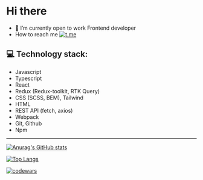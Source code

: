 #  Hi there
 - 🌱 I’m currently open to work Frontend developer
 - How to reach me 
 [![t.me](https://img.shields.io/badge/Telegram-2CA5E0?style=for-the-badge&logo=telegram&logoColor=white)](https://t.me/mougra)
## 💻 Technology stack:
- Javascript
- Typescript
- React
- Redux (Redux-toolkit, RTK Query)
- CSS (SCSS, BEM), Tailwind
- HTML
- REST API (fetch, axios) 
- Webpack
- Git, Github
- Npm
***
[![Anurag's GitHub stats](https://github-readme-stats.vercel.app/api?username=mougra)](https://github.com/mougra/github-readme-stats)

[![Top Langs](https://github-readme-stats.vercel.app/api/top-langs/?username=mougra&layout=compact)](https://github.com/mougra/github-readme-stats)

[![codewars](https://www.codewars.com/users/rsschool_a4581ba53b0cee83/badges/large)](https://www.codewars.com/users/rsschool_a4581ba53b0cee83)
<!--
**mougra/mougra** is a ✨ _special_ ✨ repository because its `README.md` (this file) appears on your GitHub profile.

Here are some ideas to get you started:

- 🔭 I’m currently working on ...
- 🌱 I’m currently learning ...
- 👯 I’m looking to collaborate on ...
- 🤔 I’m looking for help with ...
- 💬 Ask me about ...
- 📫 How to reach me: ...
- 😄 Pronouns: ...
- ⚡ Fun fact: ...
-->
